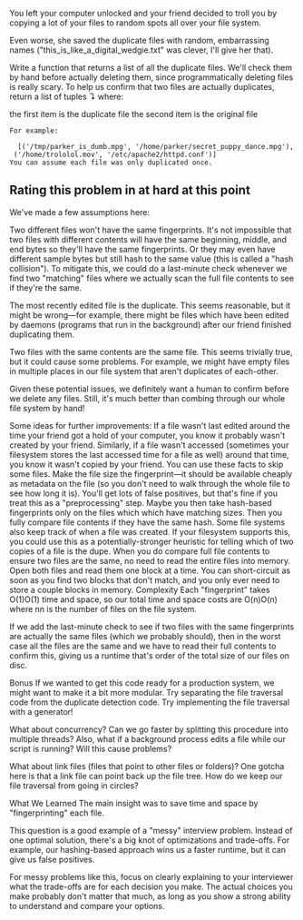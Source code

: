 You left your computer unlocked and your friend decided to troll you by copying a lot of your files to random spots all over your file system.

Even worse, she saved the duplicate files with random, embarrassing names ("this_is_like_a_digital_wedgie.txt" was clever, I'll give her that).

Write a function that returns a list of all the duplicate files. We'll check them by hand before actually deleting them, since programmatically deleting files is really scary. To help us confirm that two files are actually duplicates, return a list of tuples ↴ where:

the first item is the duplicate file
the second item is the original file
```
For example:

  [('/tmp/parker_is_dumb.mpg', '/home/parker/secret_puppy_dance.mpg'),
 ('/home/trololol.mov', '/etc/apache2/httpd.conf')]
You can assume each file was only duplicated once.
```

## Rating this problem in at hard at this point

We've made a few assumptions here:

Two different files won't have the same fingerprints. It's not impossible that two files with different contents will have the same beginning, middle, and end bytes so they'll have the same fingerprints. Or they may even have different sample bytes but still hash to the same value (this is called a "hash collision"). To mitigate this, we could do a last-minute check whenever we find two "matching" files where we actually scan the full file contents to see if they're the same.

The most recently edited file is the duplicate. This seems reasonable, but it might be wrong—for example, there might be files which have been edited by daemons (programs that run in the background) after our friend finished duplicating them.

Two files with the same contents are the same file. This seems trivially true, but it could cause some problems. For example, we might have empty files in multiple places in our file system that aren't duplicates of each-other.

Given these potential issues, we definitely want a human to confirm before we delete any files. Still, it's much better than combing through our whole file system by hand!

Some ideas for further improvements:
If a file wasn't last edited around the time your friend got a hold of your computer, you know it probably wasn't created by your friend. Similarly, if a file wasn't accessed (sometimes your filesystem stores the last accessed time for a file as well) around that time, you know it wasn't copied by your friend. You can use these facts to skip some files.
Make the file size the fingerprint—it should be available cheaply as metadata on the file (so you don't need to walk through the whole file to see how long it is). You'll get lots of false positives, but that's fine if you treat this as a "preprocessing" step. Maybe you then take hash-based fingerprints only on the files which which have matching sizes. Then you fully compare file contents if they have the same hash.
Some file systems also keep track of when a file was created. If your filesystem supports this, you could use this as a potentially-stronger heuristic for telling which of two copies of a file is the dupe.
When you do compare full file contents to ensure two files are the same, no need to read the entire files into memory. Open both files and read them one block at a time. You can short-circuit as soon as you find two blocks that don't match, and you only ever need to store a couple blocks in memory.
Complexity
Each "fingerprint" takes O(1)O(1) time and space, so our total time and space costs are O(n)O(n) where nn is the number of files on the file system.

If we add the last-minute check to see if two files with the same fingerprints are actually the same files (which we probably should), then in the worst case all the files are the same and we have to read their full contents to confirm this, giving us a runtime that's order of the total size of our files on disc.

Bonus
If we wanted to get this code ready for a production system, we might want to make it a bit more modular. Try separating the file traversal code from the duplicate detection code. Try implementing the file traversal with a generator!

What about concurrency? Can we go faster by splitting this procedure into multiple threads? Also, what if a background process edits a file while our script is running? Will this cause problems?

What about link files (files that point to other files or folders)? One gotcha here is that a link file can point back up the file tree. How do we keep our file traversal from going in circles?

What We Learned
The main insight was to save time and space by "fingerprinting" each file.

This question is a good example of a "messy" interview problem. Instead of one optimal solution, there's a big knot of optimizations and trade-offs. For example, our hashing-based approach wins us a faster runtime, but it can give us false positives.

For messy problems like this, focus on clearly explaining to your interviewer what the trade-offs are for each decision you make. The actual choices you make probably don't matter that much, as long as you show a strong ability to understand and compare your options.